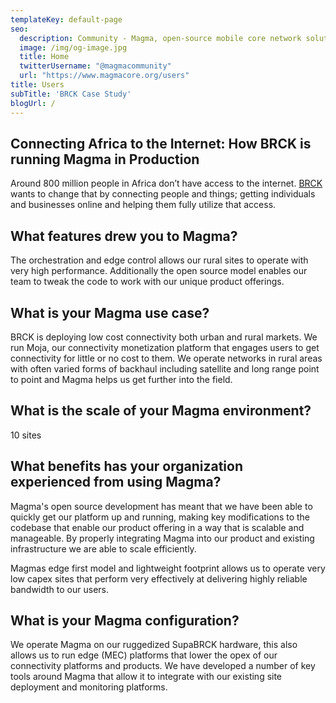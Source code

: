```yaml
---
templateKey: default-page
seo:
  description: Community - Magma, open-source mobile core network solution
  image: /img/og-image.jpg
  title: Home
  twitterUsername: "@magmacommunity"
  url: "https://www.magmacore.org/users"
title: Users
subTitle: 'BRCK Case Study'
blogUrl: /
---
```


## Connecting Africa to the Internet: How BRCK is running Magma in Production

Around 800 million people in Africa don’t have access to the internet. [BRCK](https://brck.com/) wants to change that by connecting people and things; getting individuals and businesses online and helping them fully utilize that access.

## What features drew you to Magma?

The orchestration and edge control allows our rural sites to operate with very high performance. Additionally the open source model enables our team to tweak the code to work with our unique product offerings.

## What is your Magma use case? 

BRCK is deploying low cost connectivity both urban and rural markets. We run Moja, our connectivity monetization platform that engages users to get connectivity for little or no cost to them. We operate networks in rural areas with often varied forms of backhaul including satellite and long range point to point and Magma helps us get further into the field.

## What is the scale of your Magma environment?  

10 sites

## What benefits has your organization experienced from using Magma? 

Magma's open source development has meant that we have been able to quickly get our platform up and running, making key modifications to the codebase that enable our product offering in a way that is scalable and manageable. By properly integrating Magma into our product and existing infrastructure we are able to scale efficiently. 

Magmas edge first model and lightweight footprint allows us to operate very low capex sites that perform very effectively at delivering highly reliable bandwidth to our users.

## What is your Magma configuration?

We operate Magma on our ruggedized SupaBRCK hardware, this also allows us to run edge (MEC) platforms that lower the opex of our connectivity platforms and products. We have developed a number of key tools around Magma that allow it to integrate with our existing site deployment and monitoring platforms.
